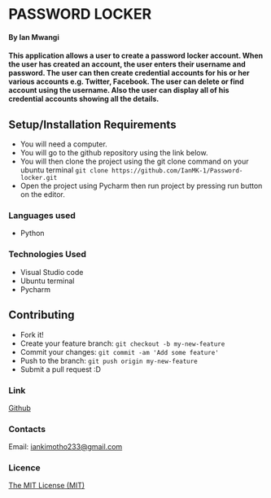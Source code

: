 # PASSWORD LOCKER

#### By Ian Mwangi

#### This application allows a user to create a password locker account. When the user has created an account, the user enters their username and password. The user can then create credential accounts for his or her various accounts e.g. Twitter, Facebook. The user can delete or find account using the username. Also the user can display all of his credential accounts showing all the details.

## Setup/Installation Requirements
- You will need a computer.
- You will go to the github repository using the link below.
- You will then clone the project using the git clone command on your ubuntu terminal `git clone https://github.com/IanMK-1/Password-locker.git`
- Open the project using Pycharm then run project by pressing run button on the editor.

### Languages used
- Python

### Technologies Used
- Visual Studio code
- Ubuntu terminal
- Pycharm

## Contributing
- Fork it!
- Create your feature branch: `git checkout -b my-new-feature`
- Commit your changes: `git commit -am 'Add some feature'`
- Push to the branch: `git push origin my-new-feature`
- Submit a pull request :D

### Link
[Github](https://github.com/IanMK-1/Password-locker)

### Contacts
Email: iankimotho233@gmail.com

### Licence
[The MIT License (MIT)](LICENCE.md)